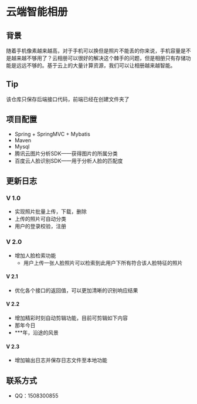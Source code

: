 # 云端智能相册

## 背景

 随着手机像素越来越高，对于手机可以换但是照片不能丢的你来说，手机容量是不是越来越不够用了？云相册可以很好的解决这个棘手的问题，但是相册只有存储功能是远远不够的。基于云上的大量计算资源，我们可以让相册越来越智能。

## Tip

该仓库只保存后端接口代码，前端已经在创建文件夹了

## 项目配置

- Spring + SpringMVC + Mybatis
- Maven
- Mysql
- 腾讯云图片分析SDK——获得图片的所属分类
- 百度云人脸识别SDK——用于分析人脸的匹配度

## 更新日志

### V 1.0

- 实现照片批量上传，下载，删除
- 上传的照片可自动分类
- 用户的登录校验，注册

### V 2.0

- 增加人脸检索功能
  - 用户上传一张人脸照片可以检索到此用户下所有符合该人脸特征的照片

#### V 2.1

- 优化各个接口的返回值，可以更加清晰的识别响应结果

#### V 2.2

-  增加精彩时刻自动剪辑功能，目前可剪辑如下内容
  - 那年今日
  - ***年，沿途的风景
#### V 2.3
- 增加输出日志并保存日志文件至本地功能
## 联系方式

- QQ：1508300855
